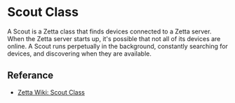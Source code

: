 # Scout Class
A Scout is a Zetta class that finds devices connected to a Zetta server.
When the Zetta server starts up, it's possible that not all of its devices are online.
A Scout runs perpetually in the background, constantly searching for devices,
and discovering when they are available.

## Referance
* [Zetta Wiki: Scout Class](https://github.com/zettajs/zetta/wiki/Scout)
